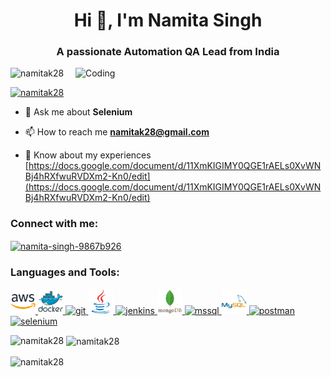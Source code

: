 <h1 align="center">Hi 👋, I'm Namita Singh</h1>
<h3 align="center">A passionate Automation QA Lead from India</h3>
<img align="right" alt="Coding" width="400" src="https://dribbble.com/shots/16093268-Desktop-Animation">

<p align="left"> <img src="https://komarev.com/ghpvc/?username=namitak28&label=Profile%20views&color=0e75b6&style=flat" alt="namitak28" /> </p>

<p align="left"> <a href="https://github.com/ryo-ma/github-profile-trophy"><img src="https://github-profile-trophy.vercel.app/?username=namitak28" alt="namitak28" /></a> </p>

- 💬 Ask me about **Selenium**

- 📫 How to reach me **namitak28@gmail.com**

- 📄 Know about my experiences [https://docs.google.com/document/d/11XmKIGIMY0QGE1rAELs0XvWNBj4hRXfwuRVDXm2-Kn0/edit](https://docs.google.com/document/d/11XmKIGIMY0QGE1rAELs0XvWNBj4hRXfwuRVDXm2-Kn0/edit)

<h3 align="left">Connect with me:</h3>
<p align="left">
<a href="https://linkedin.com/in/namita-singh-9867b926" target="blank"><img align="center" src="https://raw.githubusercontent.com/rahuldkjain/github-profile-readme-generator/master/src/images/icons/Social/linked-in-alt.svg" alt="namita-singh-9867b926" height="30" width="40" /></a>
</p>

<h3 align="left">Languages and Tools:</h3>
<p align="left"> <a href="https://aws.amazon.com" target="_blank" rel="noreferrer"> <img src="https://raw.githubusercontent.com/devicons/devicon/master/icons/amazonwebservices/amazonwebservices-original-wordmark.svg" alt="aws" width="40" height="40"/> </a> <a href="https://www.docker.com/" target="_blank" rel="noreferrer"> <img src="https://raw.githubusercontent.com/devicons/devicon/master/icons/docker/docker-original-wordmark.svg" alt="docker" width="40" height="40"/> </a> <a href="https://git-scm.com/" target="_blank" rel="noreferrer"> <img src="https://www.vectorlogo.zone/logos/git-scm/git-scm-icon.svg" alt="git" width="40" height="40"/> </a> <a href="https://www.java.com" target="_blank" rel="noreferrer"> <img src="https://raw.githubusercontent.com/devicons/devicon/master/icons/java/java-original.svg" alt="java" width="40" height="40"/> </a> <a href="https://www.jenkins.io" target="_blank" rel="noreferrer"> <img src="https://www.vectorlogo.zone/logos/jenkins/jenkins-icon.svg" alt="jenkins" width="40" height="40"/> </a> <a href="https://www.mongodb.com/" target="_blank" rel="noreferrer"> <img src="https://raw.githubusercontent.com/devicons/devicon/master/icons/mongodb/mongodb-original-wordmark.svg" alt="mongodb" width="40" height="40"/> </a> <a href="https://www.microsoft.com/en-us/sql-server" target="_blank" rel="noreferrer"> <img src="https://www.svgrepo.com/show/303229/microsoft-sql-server-logo.svg" alt="mssql" width="40" height="40"/> </a> <a href="https://www.mysql.com/" target="_blank" rel="noreferrer"> <img src="https://raw.githubusercontent.com/devicons/devicon/master/icons/mysql/mysql-original-wordmark.svg" alt="mysql" width="40" height="40"/> </a> <a href="https://postman.com" target="_blank" rel="noreferrer"> <img src="https://www.vectorlogo.zone/logos/getpostman/getpostman-icon.svg" alt="postman" width="40" height="40"/> </a> <a href="https://www.selenium.dev" target="_blank" rel="noreferrer"> <img src="https://raw.githubusercontent.com/detain/svg-logos/780f25886640cef088af994181646db2f6b1a3f8/svg/selenium-logo.svg" alt="selenium" width="40" height="40"/> </a> </p>

<p><img align="left" src="https://github-readme-stats.vercel.app/api/top-langs?username=namitak28&show_icons=true&locale=en&layout=compact" alt="namitak28" /></p>

<p>&nbsp;<img align="center" src="https://github-readme-stats.vercel.app/api?username=namitak28&show_icons=true&locale=en" alt="namitak28" /></p>

<p><img align="center" src="https://github-readme-streak-stats.herokuapp.com/?user=namitak28&" alt="namitak28" /></p>
